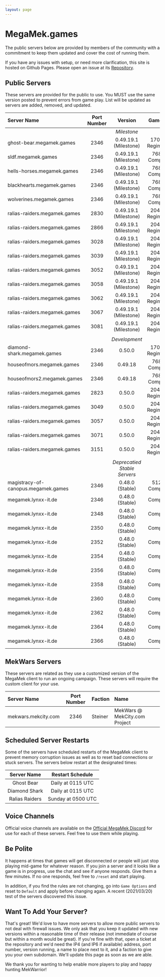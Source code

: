 ```yaml
---
layout: page
---
```

# MegaMek.games

The public servers below are provided by members of the community with a
commitment to keep them updated and cover the cost of running them.

If you have any issues with setup, or need more clarification, this site is
hosted on Github Pages. Please open an issue at its [Repository](https://github.com/rjhancock/megamek-games).

## Public Servers

These servers are provided for the public to use. You MUST use the same version
posted to prevent errors from game play. List will be updated as servers are
added, removed, and updated.

|Server Name|Port Number|Version|Game Size|Provided By|
|:------|:-----:|:--------:|:--:|-------:|
|||*Milestone*|||
|ghost-bear.megamek.games     |2346|0.49.19.1 (Milestone)|1700M - Regimental? |TapEnvy.us, LLC|
|sldf.megamek.games           |2346|0.49.19.1 (Milestone)|768M - Companies    |MegaMek Team|
|hells-horses.megamek.games   |2346|0.49.19.1 (Milestone)|768M - Companies    |MegaMek Team|
|blackhearts.megamek.games    |2346|0.49.19.1 (Milestone)|768M - Companies    |MegaMek Team|
|wolverines.megamek.games     |2346|0.49.19.1 (Milestone)|768M - Companies    |MegaMek Team|
|ralias-raiders.megamek.games |2830|0.49.19.1 (Milestone)|2048M - Regimental? |[RR] Sierra Invenio|
|ralias-raiders.megamek.games |2866|0.49.19.1 (Milestone)|2048M - Regimental? |[RR] Sierra Invenio|
|ralias-raiders.megamek.games |3028|0.49.19.1 (Milestone)|2048M - Regimental? |[RR] Sierra Invenio|
|ralias-raiders.megamek.games |3039|0.49.19.1 (Milestone)|2048M - Regimental? |[RR] Sierra Invenio|
|ralias-raiders.megamek.games |3052|0.49.19.1 (Milestone)|2048M - Regimental? |[RR] Sierra Invenio|
|ralias-raiders.megamek.games |3058|0.49.19.1 (Milestone)|2048M - Regimental? |[RR] Sierra Invenio|
|ralias-raiders.megamek.games |3062|0.49.19.1 (Milestone)|2048M - Regimental? |[RR] Sierra Invenio|
|ralias-raiders.megamek.games |3067|0.49.19.1 (Milestone)|2048M - Regimental? |[RR] Sierra Invenio|
|ralias-raiders.megamek.games |3081|0.49.19.1 (Milestone)|2048M - Regimental? |[RR] Sierra Invenio|
||||||
|||*Development*|||
|diamond-shark.megamek.games  |2346|0.50.0|1700M - Regimental? |TapEnvy.us, LLC|
|houseofmors.megamek.games    |2346|0.49.18|768M - Companies    |Mors2657|
|houseofmors2.megamek.games   |2346|0.49.18|768M - Companies    |Mors2657|
|ralias-raiders.megamek.games |2823|0.50.0|2048M - Regimental? |[RR] Sierra Invenio|
|ralias-raiders.megamek.games |3049|0.50.0|2048M - Regimental? |[RR] Sierra Invenio|
|ralias-raiders.megamek.games |3057|0.50.0|2048M - Regimental? |[RR] Sierra Invenio|
|ralias-raiders.megamek.games |3071|0.50.0|2048M - Regimental? |[RR] Sierra Invenio|
|ralias-raiders.megamek.games |3151|0.50.0|2048M - Regimental? |[RR] Sierra Invenio|
||||||
|||*Deprecatied Stable Servers*|||
|magistracy-of-canopus.megamek.games |2346|0.48.0 (Stable)|512M - Companies    |Delra|
|megamek.lynxx-it.de                 |2346|0.48.0 (Stable)|Companies|Hutti (LynX-IT)|
|megamek.lynxx-it.de                 |2348|0.48.0 (Stable)|Companies|Hutti (LynX-IT)|
|megamek.lynxx-it.de                 |2350|0.48.0 (Stable)|Companies|Hutti (LynX-IT)|
|megamek.lynxx-it.de                 |2352|0.48.0 (Stable)|Companies|Hutti (LynX-IT)|
|megamek.lynxx-it.de                 |2354|0.48.0 (Stable)|Companies|Hutti (LynX-IT)|
|megamek.lynxx-it.de                 |2356|0.48.0 (Stable)|Companies|Hutti (LynX-IT)|
|megamek.lynxx-it.de                 |2358|0.48.0 (Stable)|Companies|Hutti (LynX-IT)|
|megamek.lynxx-it.de                 |2360|0.48.0 (Stable)|Companies|Hutti (LynX-IT)|
|megamek.lynxx-it.de                 |2362|0.48.0 (Stable)|Companies|Hutti (LynX-IT)|
|megamek.lynxx-it.de                 |2364|0.48.0 (Stable)|Companies|Hutti (LynX-IT)|
|megamek.lynxx-it.de                 |2366|0.48.0 (Stable)|Companies|Hutti (LynX-IT)|

## MekWars Servers

These servers are related as they use a customized version of the MegaMek client to
run an ongoing campaign. These servers will require the custom client for your use.

|Server Name|Port Number|Faction|Name|
|:----|:-----:|:-----|:------|
|mekwars.mekcity.com|2346|Steiner|MekWars @ MekCity.com Project|

## Scheduled Server Restarts

Some of the servers have scheduled restarts of the MegaMek client to prevent
memory corruption issues as well as to reset bad connections or stuck servers.
The servers below restart at the designated times:

|Server Name|Restart Schedule|
|:---------:|:--------------:|
|Ghost Bear     | Daily at 0115 UTC|
|Diamond Shark  | Daily at 0115 UTC|
|Ralias Raiders | Sunday at 0500 UTC|

## Voice Channels

Official voice channels are available on the [Official MegaMek Discord](https://discord.gg/XM54YH9396) for use for each of these servers. Feel free to use them while playing.

## Be Polite

It happens at times that games will get disconnected or people will just stop playing mid-game for whatever reason. If you join a server and it looks like a game is in progress, use the chat and see if anyone responds. Give them a few minutes. If no one responds, feel free to `/reset` and start playing.

In addition, if you find the rules are not changing, go into `Game Options` and reset to `Default` and apply before changing again. A recent (2021/03/20) test of the servers discovered this issue.

## Want To Add Your Server?

That's great! We'd love to have more servers to allow more public servers to not deal with firewall issues. We only ask that you keep it updated with new versions within a reasonable time of their release (not immediate of course but within a month would be great). If you're fine with that, open a ticket at the repository and we'd need the IP4 (and IP6 if available) address, port number, version running, a name to place next to it, and a faction to give you your own subdomain. We'll update this page as soon as we are able.

We thank you for wanting to help enable more players to play and happy hunting MekWarrior!
